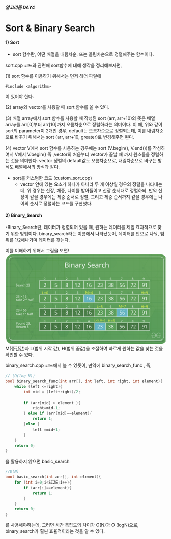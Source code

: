 ##### 알고리즘 DAY4

# Sort & Binary Search 

#### 1) Sort 
- sort 함수란, 어떤 배열을 내림차순, 또는 올림차순으로 정렬해주는 함수이다. 


 sort.cpp 코드와 관련해 sort함수에 대해 생각을 정리해보자면, 

(1)
sort 함수를 이용하기 위해서는 먼저 헤더 파일에 
```
#include <algorithm>
```
이 있어야 한다.


(2)
array와 vector를 사용할 때 sort 함수를 쓸 수 있다. 


(3)
배열 array에서 sort 함수를 사용할 때 작성된 sort (arr, arr+10)의 뜻은 배열 array를 arr[0]부터 arr[10]까지 오름차순으로 정렬하라는 의미이다. 이 때, 위와 같이 sort의 parameter이 2개인 경우, default는 오름차순으로 정렬되는데, 이를 내림차순으로 바꾸기 위해서는 sort (arr, arr+10, greater<int>)로 변경해주면 된다. 


(4) 
vector V에서 sort 함수를 사용하는 경우에는 sort (V.begin(), V.end())를 작성하여서 V에서 V.begin() 즉 ,vector의 처음부터 vector가 끝날 때 까지 원소들을 정렬하는 것을 의미한다. vector 정렬의 default값도 오름차순으로, 내림차순으로 바꾸는 방식도 배열에서의 방식과 같다.

- sort를 커스텀한 코드 (custom_sort.cpp) 
  - vector 안에 있는 요소가 하나가 아니라 두 개 이상일 경우의 정렬을 나타내는데, 위 경우는 신장, 체중, 나이를 받아들이고 신장 순서대로 정렬하되, 만약 신장이 같을 경우에는 체중 순서로 정렬, 그리고 체중 순서까지 같을 경우에는 나이의 순서로 정렬하는 코드를 구현했다.

#### 2) Binary_Search

-Binary_Search란, 데이터가 정렬되어 있을 때, 원하는 데이터를 제일 효과적으로 찾기 위한 방법이다. binary_search라는 이름에서 나타났듯이, 데이터를 반으로 나눠, 범위를 1/2해나가며 데이터를 찾는다. 

이를 이해하기 위해서 그림을 보면!
![](binary_search.png) 
M(중간값)과 L(범위 시작 값), H(범위 끝값)을 조절하여 빠르게 원하는 값을 찾는 것을 확인할 수 있다. 

binary_search.cpp 코드에서 볼 수 있듯이, 만약에 binary_search_func , 즉, 
```cpp
// (O(log N))
bool binary_search_func(int arr[], int left, int right, int element){
    while (left <=right){
        int mid = (left+right)/2;

        if (arr[mid] > element ){
            right=mid-1;
        } else if (arr[mid]==element){
            return 1;
        }else {
            left =mid+1;
        }
    }
    return 0;
}


```
을 활용하지 않으면 basic_search
```cpp
//O(N)
bool basic_search(int arr[], int element){
    for (int i=0;i<SIZE;i++){
        if (arr[i]==element){
            return 1;
        }
    }
    return 0;
}
```
를 사용해야하는데, 그러면 시간 복잡도의 차이가 O(N)과 O (logN)으로, binary_search가 훨씬 효율적이라는 것을 알 수 있다.
